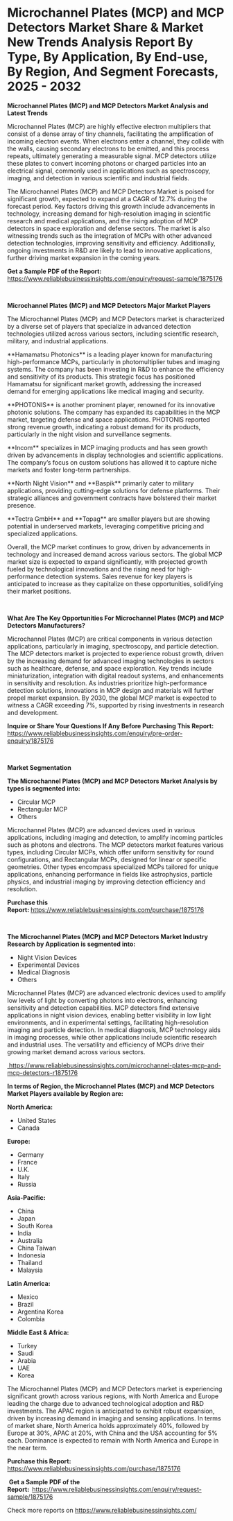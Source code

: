 <p><h1>Microchannel Plates (MCP) and MCP Detectors Market Share & Market New Trends Analysis Report By Type, By Application, By End-use, By Region, And Segment Forecasts, 2025 - 2032</h1></p><p><strong>Microchannel Plates (MCP) and MCP Detectors Market Analysis and Latest Trends</strong></p>
<p><p>Microchannel Plates (MCP) are highly effective electron multipliers that consist of a dense array of tiny channels, facilitating the amplification of incoming electron events. When electrons enter a channel, they collide with the walls, causing secondary electrons to be emitted, and this process repeats, ultimately generating a measurable signal. MCP detectors utilize these plates to convert incoming photons or charged particles into an electrical signal, commonly used in applications such as spectroscopy, imaging, and detection in various scientific and industrial fields.</p><p>The Microchannel Plates (MCP) and MCP Detectors Market is poised for significant growth, expected to expand at a CAGR of 12.7% during the forecast period. Key factors driving this growth include advancements in technology, increasing demand for high-resolution imaging in scientific research and medical applications, and the rising adoption of MCP detectors in space exploration and defense sectors. The market is also witnessing trends such as the integration of MCPs with other advanced detection technologies, improving sensitivity and efficiency. Additionally, ongoing investments in R&D are likely to lead to innovative applications, further driving market expansion in the coming years.</p></p>
<p><strong>Get a Sample PDF of the Report:&nbsp;</strong> <a href="https://www.reliablebusinessinsights.com/enquiry/request-sample/1875176?utm_campaign=2032&utm_medium=2&utm_source=Github&utm_content=ia&utm_term=13022025&utm_id=microchannel-plates-mcp-and-mcp-detectors">https://www.reliablebusinessinsights.com/enquiry/request-sample/1875176</a></p>
<p>&nbsp;</p>
<p><strong>Microchannel Plates (MCP) and MCP Detectors Major Market Players</strong></p>
<p><p>The Microchannel Plates (MCP) and MCP Detectors market is characterized by a diverse set of players that specialize in advanced detection technologies utilized across various sectors, including scientific research, military, and industrial applications.</p><p>**Hamamatsu Photonics** is a leading player known for manufacturing high-performance MCPs, particularly in photomultiplier tubes and imaging systems. The company has been investing in R&D to enhance the efficiency and sensitivity of its products. This strategic focus has positioned Hamamatsu for significant market growth, addressing the increased demand for emerging applications like medical imaging and security.</p><p>**PHOTONIS** is another prominent player, renowned for its innovative photonic solutions. The company has expanded its capabilities in the MCP market, targeting defense and space applications. PHOTONIS reported strong revenue growth, indicating a robust demand for its products, particularly in the night vision and surveillance segments.</p><p>**Incom** specializes in MCP imaging products and has seen growth driven by advancements in display technologies and scientific applications. The company’s focus on custom solutions has allowed it to capture niche markets and foster long-term partnerships.</p><p>**North Night Vision** and **Baspik** primarily cater to military applications, providing cutting-edge solutions for defense platforms. Their strategic alliances and government contracts have bolstered their market presence.</p><p>**Tectra GmbH** and **Topag** are smaller players but are showing potential in underserved markets, leveraging competitive pricing and specialized applications.</p><p>Overall, the MCP market continues to grow, driven by advancements in technology and increased demand across various sectors. The global MCP market size is expected to expand significantly, with projected growth fueled by technological innovations and the rising need for high-performance detection systems. Sales revenue for key players is anticipated to increase as they capitalize on these opportunities, solidifying their market positions.</p></p>
<p>&nbsp;</p>
<p><strong>What Are The Key Opportunities For Microchannel Plates (MCP) and MCP Detectors Manufacturers?</strong></p>
<p><p>Microchannel Plates (MCP) are critical components in various detection applications, particularly in imaging, spectroscopy, and particle detection. The MCP detectors market is projected to experience robust growth, driven by the increasing demand for advanced imaging technologies in sectors such as healthcare, defense, and space exploration. Key trends include miniaturization, integration with digital readout systems, and enhancements in sensitivity and resolution. As industries prioritize high-performance detection solutions, innovations in MCP design and materials will further propel market expansion. By 2030, the global MCP market is expected to witness a CAGR exceeding 7%, supported by rising investments in research and development.</p></p>
<p><strong>Inquire or Share Your Questions If Any Before Purchasing This Report:</strong> <a href="https://www.reliablebusinessinsights.com/enquiry/pre-order-enquiry/1875176?utm_campaign=2032&utm_medium=2&utm_source=Github&utm_content=ia&utm_term=13022025&utm_id=microchannel-plates-mcp-and-mcp-detectors">https://www.reliablebusinessinsights.com/enquiry/pre-order-enquiry/1875176</a></p>
<p>&nbsp;</p>
<p><strong>Market Segmentation</strong></p>
<p><strong>The Microchannel Plates (MCP) and MCP Detectors Market Analysis by types is segmented into:</strong></p>
<p><ul><li>Circular MCP</li><li>Rectangular MCP</li><li>Others</li></ul></p>
<p><p>Microchannel Plates (MCP) are advanced devices used in various applications, including imaging and detection, to amplify incoming particles such as photons and electrons. The MCP detectors market features various types, including Circular MCPs, which offer uniform sensitivity for round configurations, and Rectangular MCPs, designed for linear or specific geometries. Other types encompass specialized MCPs tailored for unique applications, enhancing performance in fields like astrophysics, particle physics, and industrial imaging by improving detection efficiency and resolution.</p></p>
<p><strong>Purchase this Report:&nbsp;</strong><a href="https://www.reliablebusinessinsights.com/purchase/1875176?utm_campaign=2032&utm_medium=2&utm_source=Github&utm_content=ia&utm_term=13022025&utm_id=microchannel-plates-mcp-and-mcp-detectors">https://www.reliablebusinessinsights.com/purchase/1875176</a></p>
<p>&nbsp;</p>
<p><strong>The Microchannel Plates (MCP) and MCP Detectors Market Industry Research by Application is segmented into:</strong></p>
<p><ul><li>Night Vision Devices</li><li>Experimental Devices</li><li>Medical Diagnosis</li><li>Others</li></ul></p>
<p><p>Microchannel Plates (MCP) are advanced electronic devices used to amplify low levels of light by converting photons into electrons, enhancing sensitivity and detection capabilities. MCP detectors find extensive applications in night vision devices, enabling better visibility in low light environments, and in experimental settings, facilitating high-resolution imaging and particle detection. In medical diagnosis, MCP technology aids in imaging processes, while other applications include scientific research and industrial uses. The versatility and efficiency of MCPs drive their growing market demand across various sectors.</p></p>
<p><a href="https://www.reliablebusinessinsights.com/microchannel-plates-mcp-and-mcp-detectors-r1875176?utm_campaign=2032&utm_medium=2&utm_source=Github&utm_content=ia&utm_term=13022025&utm_id=microchannel-plates-mcp-and-mcp-detectors">&nbsp;https://www.reliablebusinessinsights.com/microchannel-plates-mcp-and-mcp-detectors-r1875176</a></p>
<p><strong>In terms of Region, the Microchannel Plates (MCP) and MCP Detectors Market Players available by Region are:</strong></p>
<p>
    <p> <strong> North America: </strong>
        <ul>
            <li>United States</li>
            <li>Canada</li>
        </ul>
        </p> 
    <p> <strong> Europe: </strong>
        <ul>
            <li>Germany</li>
            <li>France</li>
            <li>U.K.</li>
            <li>Italy</li>
            <li>Russia</li>
        </ul>
        </p> 
    <p> <strong> Asia-Pacific: </strong>
        <ul>
            <li>China</li>
            <li>Japan</li>
            <li>South Korea</li>
            <li>India</li>
            <li>Australia</li>
            <li>China Taiwan</li>
            <li>Indonesia</li>
            <li>Thailand</li>
            <li>Malaysia</li>
        </ul>
        </p> 
    <p> <strong> Latin America: </strong>
        <ul>
            <li>Mexico</li>
            <li>Brazil</li>
            <li>Argentina Korea</li>
            <li>Colombia</li>
        </ul>
        </p> 
    <p> <strong> Middle East & Africa: </strong>
        <ul>
            <li>Turkey</li>
            <li>Saudi</li>
            <li>Arabia</li>
            <li>UAE</li>
            <li>Korea</li>
        </ul>
    </p>
    </p>
<p><p>The Microchannel Plates (MCP) and MCP Detectors market is experiencing significant growth across various regions, with North America and Europe leading the charge due to advanced technological adoption and R&D investments. The APAC region is anticipated to exhibit robust expansion, driven by increasing demand in imaging and sensing applications. In terms of market share, North America holds approximately 40%, followed by Europe at 30%, APAC at 20%, with China and the USA accounting for 5% each. Dominance is expected to remain with North America and Europe in the near term.</p></p>
<p><strong>Purchase this Report: </strong><a href="https://www.reliablebusinessinsights.com/purchase/1875176?utm_campaign=2032&utm_medium=2&utm_source=Github&utm_content=ia&utm_term=13022025&utm_id=microchannel-plates-mcp-and-mcp-detectors">https://www.reliablebusinessinsights.com/purchase/1875176</a></p>
<p>&nbsp;<strong>Get a Sample PDF of the Report:&nbsp;&nbsp;</strong><a href="https://www.reliablebusinessinsights.com/enquiry/request-sample/1875176?utm_campaign=2032&utm_medium=2&utm_source=Github&utm_content=ia&utm_term=13022025&utm_id=microchannel-plates-mcp-and-mcp-detectors">https://www.reliablebusinessinsights.com/enquiry/request-sample/1875176</a></p>
<p><strong></strong></p>
<p>Check more reports on <a href="https://www.reliablebusinessinsights.com/?utm_campaign=2032&utm_medium=2&utm_source=Github&utm_content=ia&utm_term=13022025&utm_id=microchannel-plates-mcp-and-mcp-detectors">https://www.reliablebusinessinsights.com/</a></p>
